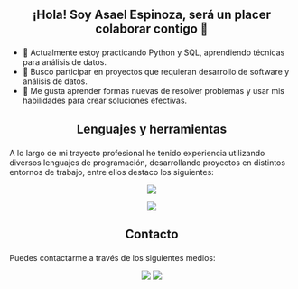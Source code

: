 ## <p align='center'> ¡Hola! Soy Asael Espinoza, será un placer colaborar contigo 👋 </p>

<!--**AsaelEB/AsaelEB** is a ✨ _special_ ✨ repository because its `README.md` (this file) appears on your GitHub profile.

- 🔭 Actualmente trabajo en -->
- 🌱 Actualmente estoy practicando Python y SQL, aprendiendo técnicas para análisis de datos.
- 👯 Busco participar en proyectos que requieran desarrollo de software y análisis de datos.
- 🤔 Me gusta aprender formas nuevas de resolver problemas y usar mis habilidades para crear soluciones efectivas.

## <p align='center'> Lenguajes y herramientas </p>
A lo largo de mi trayecto profesional he tenido experiencia utilizando diversos lenguajes  de programación, desarrollando proyectos en distintos entornos de trabajo, entre ellos destaco los siguientes:
<p align="center">
    <img src="https://skillicons.dev/icons?i=py,c,java,html,css,mysql" />
</p>
<p align="center">
    <img src="https://skillicons.dev/icons?i=anaconda,atom,linux,vscode" />
</p>

## <p align='center'> Contacto </p>
Puedes contactarme a través de los siguientes medios:
<p align='center'>
  <a href='https://www.linkedin.com/in/asael-eb/'><img src='https://img.shields.io/badge/LinkedIn-0077B5?style=for-the-badge&logo=linkedin&logoColor=white' /></a>
  <a href='https://github.com/AsaelEB/'><img src='https://img.shields.io/badge/GitHub-100000?style=for-the-badge&logo=github&logoColor=white' /></a>
</p>

<!--
[![](https://img.shields.io/badge/LinkedIn-0077B5?style=for-the-badge&logo=linkedin&logoColor=white)](https://www.linkedin.com/in/asael-eb/)
[![](https://img.shields.io/badge/GitHub-100000?style=for-the-badge&logo=github&logoColor=white)](https://github.com/AsaelEB/)-->
